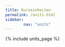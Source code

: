 ```yaml
---
title: Kurseinheiten
permalink: /units.html
sidebar:
        nav: "units" 
---
```


{% include units_page %}
